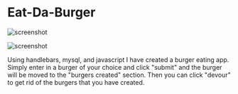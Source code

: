 # Eat-Da-Burger

![screenshot](screenshot1)


![screenshot](screenshot2)



Using handlebars, mysql, and javascript I have created a burger eating app.  Simply enter in a burger of your choice and click "submit"
and the burger will be moved to the "burgers created" section.  Then you can click "devour" to get rid of the burgers that you have created.
